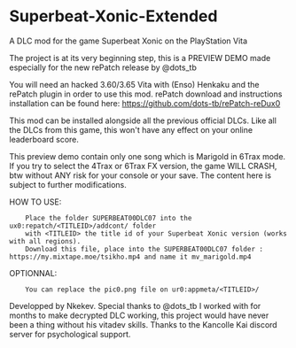 # Superbeat-Xonic-Extended
A DLC mod for the game Superbeat Xonic on the PlayStation Vita

The project is at its very beginning step, this is a PREVIEW DEMO made especially for the new rePatch release by @dots_tb

You will need an hacked 3.60/3.65 Vita with (Enso) Henkaku and the rePatch plugin in order to use this mod. rePatch download and instructions installation can be found here: https://github.com/dots-tb/rePatch-reDux0

This mod can be installed alongside all the previous official DLCs. 
Like all the DLCs from this game, this won't have any effect on your online leaderboard score.

This preview demo contain only one song which is Marigold in 6Trax mode. If you try to select the 4Trax or 6Trax FX version, the game WILL CRASH, btw without ANY risk for your console or your save.
The content here is subject to further modifications.

HOW TO USE:

		Place the folder SUPERBEAT00DLC07 into the ux0:repatch/<TITLEID>/addcont/ folder
		with <TITLEID> the title id of your Superbeat Xonic version (works with all regions).
		Download this file, place into the SUPERBEAT00DLC07 folder : https://my.mixtape.moe/tsikho.mp4 and name it mv_marigold.mp4
  
OPTIONNAL:

		You can replace the pic0.png file on ur0:appmeta/<TITLEID>/


Developped by Nkekev.
Special thanks to @dots_tb I worked with for months to make decrypted DLC working, this project would have never been a thing without his vitadev skills.
Thanks to the Kancolle Kai discord server for psychological support.

